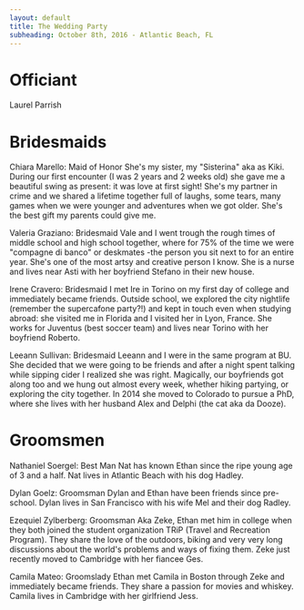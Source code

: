 ```yaml
---
layout: default
title: The Wedding Party
subheading: October 8th, 2016 - Atlantic Beach, FL
---
```



# Officiant

Laurel Parrish



# Bridesmaids

Chiara Marello: Maid of Honor
She's my sister, my "Sisterina" aka as Kiki. During our first encounter (I was 2 years and 2 weeks old) she gave me a beautiful 
swing as present: it was love at first sight! She's my partner in crime and we shared a lifetime together full of laughs, some tears,
many games when we were younger and adventures when we got older. She's the best gift my parents could give me.

Valeria Graziano: Bridesmaid
Vale and I went trough the rough times of middle school and high school together, where for 75% of the time we were "compagne di banco"
or deskmates -the person you sit next to for an entire year. She's one of the most artsy and creative person I know. She is a nurse and
lives near Asti with her boyfriend Stefano in their new house.

Irene Cravero: Bridesmaid
I met Ire in Torino on my first day of college and immediately became friends. Outside school, we explored the city nightlife (remember
the supercafone party?!) and kept in touch even when studying abroad: she visited me in Florida and I visited her in Lyon, France. She 
works for Juventus (best soccer team) and lives near Torino with her boyfriend Roberto.

Leeann Sullivan: Bridesmaid
Leeann and I were in the same program at BU. She decided that we were going to be friends and after a night spent talking while sipping 
cider I realized she was right. Magically, our boyfriends got along too and we hung out almost every week, whether hiking
partying, or exploring the city together. In 2014 she moved to Colorado to pursue a PhD, where she lives with her husband Alex and 
Delphi (the cat aka da Dooze).


# Groomsmen

Nathaniel Soergel: Best Man 
Nat has known Ethan since the ripe young age of 3 and a half. Nat lives in Atlantic Beach with his dog Hadley.

Dylan Goelz: Groomsman
Dylan and Ethan have been friends since pre-school. Dylan lives in San Francisco with his wife Mel and their dog Radley.

Ezequiel Zylberberg: Groomsman
Aka Zeke, Ethan met him in college when they both joined the student organization TRiP (Travel and Recreation Program). They share the love
of the outdoors, biking and very very long discussions about the world's problems and ways of fixing them. Zeke just recently moved to 
Cambridge with her fiancee Ges.

Camila Mateo: Groomslady
Ethan met Camila in Boston through Zeke and immediately became friends. They share a passion for movies and whiskey. Camila lives in 
Cambridge with her girlfriend Jess. 
